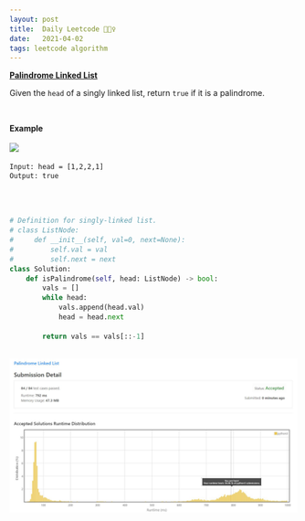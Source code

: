```yaml
---
layout: post
title:  Daily Leetcode 🙋🏻‍♀️
date:   2021-04-02
tags: leetcode algorithm 
---
```


<b><a href='https://leetcode.com/explore/challenge/card/april-leetcoding-challenge-2021/593/week-1-april-1st-april-7th/3693/' target='_blank'> Palindrome Linked List </a></b>

Given the ```head``` of a singly linked list, return ```true``` if it is a palindrome.

<br>

<b>Example</b>
<br><br>
<img src="https://assets.leetcode.com/uploads/2021/03/03/pal1linked-list.jpg">
<br>
```
Input: head = [1,2,2,1]
Output: true
```

<br>
<br>


```python
# Definition for singly-linked list.
# class ListNode:
#     def __init__(self, val=0, next=None):
#         self.val = val
#         self.next = next
class Solution:
    def isPalindrome(self, head: ListNode) -> bool:
        vals = []
        while head:
            vals.append(head.val)
            head = head.next
        
        return vals == vals[::-1]
```

<br>
<img src="https://github.com/yeounyi/yeounyi.github.io/blob/master/assets/img/0402.JPG?raw=true">
<br>

